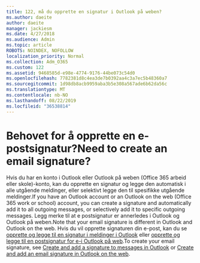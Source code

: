 ```yaml
---
title: 122, må du opprette en signatur i Outlook på weben?
ms.author: daeite
author: daeite
manager: jackiesm
ms.date: 4/27/2018
ms.audience: Admin
ms.topic: article
ROBOTS: NOINDEX, NOFOLLOW
localization_priority: Normal
ms.collection: Adm_O365
ms.custom: 122
ms.assetid: 9468585d-e98e-4774-9176-44be073c54d0
ms.openlocfilehash: 7782381d8c4ea3de7b0392aa4c3a7ec5b48360a7
ms.sourcegitcommit: 1d98db8acb9959aba3b5e308a567ade6b62da56c
ms.translationtype: MT
ms.contentlocale: nb-NO
ms.lasthandoff: 08/22/2019
ms.locfileid: "36538814"
---
```

# <a name="need-to-create-an-email-signature"></a><span data-ttu-id="f7ac4-102">Behovet for å opprette en e-postsignatur?</span><span class="sxs-lookup"><span data-stu-id="f7ac4-102">Need to create an email signature?</span></span>

<span data-ttu-id="f7ac4-103">Hvis du har en konto i Outlook eller Outlook på weben (Office 365 arbeid eller skole)-konto, kan du opprette en signatur og legge den automatisk i alle utgående meldinger, eller selektivt legge den til spesifikke utgående meldinger.</span><span class="sxs-lookup"><span data-stu-id="f7ac4-103">If you have an Outlook account or an Outlook on the web (Office 365 work or school) account, you can create a signature and automatically add it to all outgoing messages, or selectively add it to specific outgoing messages.</span></span> <span data-ttu-id="f7ac4-104">Legg merke til at e postsignatur er annerledes i Outlook og Outlook på weben.</span><span class="sxs-lookup"><span data-stu-id="f7ac4-104">Note that your email signature is different in Outlook and Outlook on the web.</span></span> <span data-ttu-id="f7ac4-105">Hvis du vil opprette signaturen din e-post, kan du se [opprette og legge til en signatur i meldinger i Outlook](https://support.office.com/article/8ee5d4f4-68fd-464a-a1c1-0e1c80bb27f2.aspx) eller [opprette og legge til en postsignatur for e-i Outlook på web](https://support.office.com/article/5ff9dcfd-d3f1-447b-b2e9-39f91b074ea3.aspx).</span><span class="sxs-lookup"><span data-stu-id="f7ac4-105">To create your email signature, see [Create and add a signature to messages in Outlook](https://support.office.com/article/8ee5d4f4-68fd-464a-a1c1-0e1c80bb27f2.aspx) or [Create and add an email signature in Outlook on the web](https://support.office.com/article/5ff9dcfd-d3f1-447b-b2e9-39f91b074ea3.aspx).</span></span>

